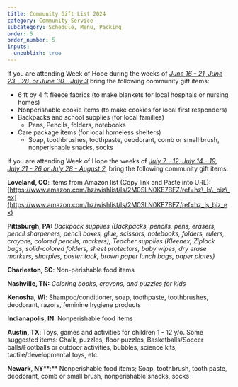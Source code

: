 ```yaml
---
title: Community Gift List 2024
category: Community Service
subcategory: Schedule, Menu, Packing
order: 5
order_number: 5
inputs:
  unpublish: true
---
```

If you are attending Week of Hope during the weeks of *<u>June 16 - 21, June 23 - 28, or June 30 - July 3</u>* bring the following community gift items:

* 6 ft by 4 ft fleece fabrics (to make blankets for local hospitals or nursing homes)
* Nonperishable cookie items (to make cookies for local first responders)
* Backpacks and school supplies (for local families)
  * Pens, Pencils, folders, notebooks
* Care package items (for local homeless shelters)
  * Soap, toothbrushes, toothpaste, deodorant, comb or small brush, nonperishable snacks, socks

If you are attending Week of Hope the weeks of <u><em>July 7 - 12, July 14 - 19, July 21 - 26 or July 28 - August 2</em></u>, bring the following community gift items:

**Loveland, CO**: Items from Amazon list (Copy link and Paste into URL): [https://www.amazon.com/hz/wishlist/ls/2M0SLN0KE7BFZ/ref=hz\_ls\_biz\_ex](https://www.amazon.com/hz/wishlist/ls/2M0SLN0KE7BFZ/ref=hz_ls_biz_ex)

**Pittsburgh, PA:**&nbsp;*Backpack supplies (Backpacks, pencils, pens, erasers, pencil sharpeners, pencil boxes, glue, scissors, notebooks, folders, rulers, crayons, colored pencils, markers), Teacher supplies (Kleenex, Ziplock bags, solid-colored folders, sheet protectors, baby wipes, dry erase markers, sharpies, poster tack, brown paper lunch bags, paper plates)*&nbsp;

**Charleston, SC**: Non-perishable food items&nbsp;

**Nashville, TN:**&nbsp;*Coloring books, crayons, and puzzles for kids*

**Kenosha, WI**: Shampoo/conditioner, soap, toothpaste, toothbrushes, deodorant, razors, feminine hygiene products

**Indianapolis, IN**: Nonperishable food items&nbsp;

**Austin, TX**: Toys, games and activities for children 1 - 12 y/o. Some suggested items: Chalk, puzzles, floor puzzles, Basketballs/Soccer balls/Footballs or outdoor activities, bubbles, science kits, tactile/developmental toys, etc.&nbsp;

**Newark, NY****\:** Nonperishable food items; Soap, toothbrush, tooth paste, deodorant, comb or small brush, nonperishable snacks, socks&nbsp;&nbsp;